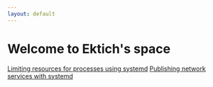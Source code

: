 ```yaml
---
layout: default
---
```


# Welcome to Ektich's space

[Limiting resources for processes using systemd](./systemd_limits.md)
[Publishing network services with systemd](./systemd_dnssd.md)
